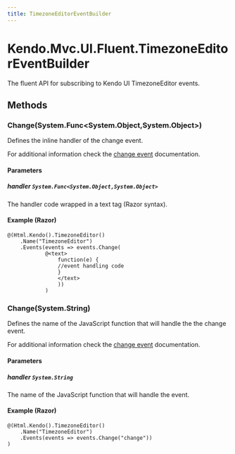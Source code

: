 ```yaml
---
title: TimezoneEditorEventBuilder
---
```


# Kendo.Mvc.UI.Fluent.TimezoneEditorEventBuilder
The fluent API for subscribing to Kendo UI TimezoneEditor events.




## Methods


### Change(System.Func\<System.Object,System.Object\>)
Defines the inline handler of the change event.

For additional information check the [change event](/api/javascript/ui/timezoneeditor#events-change) documentation.


#### Parameters

##### handler `System.Func<System.Object,System.Object>`
The handler code wrapped in a text tag (Razor syntax).




#### Example (Razor)
    @(Html.Kendo().TimezoneEditor()
        .Name("TimezoneEditor")
        .Events(events => events.Change(
                @<text>
                    function(e) {
                    //event handling code
                    }
                    </text>
                    ))
                )


### Change(System.String)
Defines the name of the JavaScript function that will handle the the change event.

For additional information check the [change event](/api/javascript/ui/timezoneeditor#events-change) documentation.


#### Parameters

##### handler `System.String`
The name of the JavaScript function that will handle the event.




#### Example (Razor)
    @(Html.Kendo().TimezoneEditor()
        .Name("TimezoneEditor")
        .Events(events => events.Change("change"))
    )



